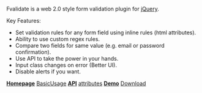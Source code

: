 Fvalidate is a web 2.0 style form validation plugin for [jQuery](http://jquery.com/).

Key Features:

  * Set validation rules for any form field using inline rules (html attributes).
  * Ability to use custom regex rules.
  * Compare two fields for same value (e.g. email or password confirmation).
  * Use API to take the power in your hands.
  * Input class changes on error (Better UI).
  * Disable alerts if you want.

**[Homepage](http://hasanhk.6te.net/fvalidate/)** [BasicUsage](BasicUsage.md)
**[API](API.md)** [attributes](attributes.md)
**[Demo](http://hasanhk.6te.net/fvalidate/demo.html)** [Download](http://code.google.com/p/fvalidate/downloads/list)